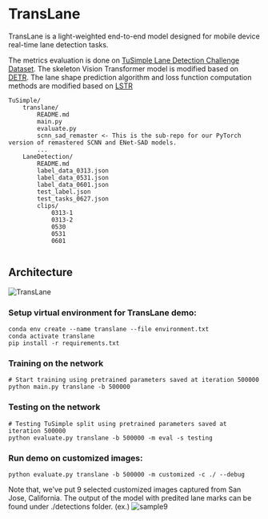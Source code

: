 # TransLane

TransLane is a light-weighted end-to-end model designed for mobile device real-time lane detection tasks.

The metrics evaluation is done on [TuSimple Lane Detection Challenge Dataset](https://github.com/TuSimple/tusimple-benchmark/tree/master/doc/lane_detection).
The skeleton Vision Transformer model is modified based on [DETR](https://github.com/facebookresearch/detr).
The lane shape prediction algorithm and loss function computation methods are modified based on [LSTR](https://github.com/liuruijin17/LSTR)
```
TuSimple/
    translane/
        README.md
        main.py
        evaluate.py
        scnn_sad_remaster <- This is the sub-repo for our PyTorch version of remastered SCNN and ENet-SAD models.
        ...
    LaneDetection/
        README.md
        label_data_0313.json
        label_data_0531.json
        label_data_0601.json
        test_label.json
        test_tasks_0627.json
        clips/
            0313-1
            0313-2
            0530
            0531
            0601
        
```

## Architecture
![TransLane](https://user-images.githubusercontent.com/14226287/109428185-c0254000-79aa-11eb-810e-632ebf8852a8.png)




### Setup virtual environment for TransLane demo:
```
conda env create --name translane --file environment.txt
conda activate translane
pip install -r requirements.txt
```

### Training on the network
```
# Start training using pretrained parameters saved at iteration 500000
python main.py translane -b 500000
```

### Testing on the network
```
# Testing TuSimple split using pretrained parameters saved at iteration 500000
python evaluate.py translane -b 500000 -m eval -s testing
```

### Run demo on customized images:
```
python evaluate.py translane -b 500000 -m customized -c ./ --debug
```
Note that, we've put 9 selected customized images captured from San Jose, California. 
The output of the model with predited lane marks can be found under ./detections folder.
(ex.)
![sample9](https://user-images.githubusercontent.com/14226287/109436557-e9f35c80-79d4-11eb-9889-4ed241cd779e.jpg)
